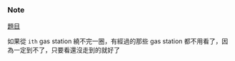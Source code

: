 ### Note
[題目](https://leetcode.com/problems/gas-station/description/)

如果從 `ith` gas station 繞不完一圈，有經過的那些 gas station 都不用看了，因為一定到不了，只要看還沒走到的就好了